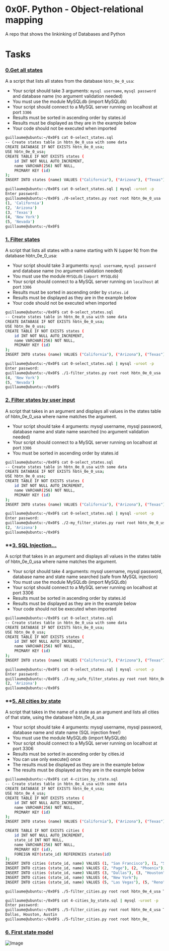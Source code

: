 # 0x0F. Python - Object-relational mapping
A repo that shows the linkinking of Databases and Python

# **Tasks**

### **[0.Get all states](0-select_states.py)**
A  a script that lists all states from the database `hbtn_0e_0_usa`:
  * Your script should take 3 arguments: `mysql username`, `mysql password` and database name (no argument validation needed)
  * You must use the module MySQLdb (import MySQLdb)
  * Your script should connect to a MySQL server running on localhost at port `3306`
  * Results must be sorted in ascending order by states.id
  * Results must be displayed as they are in the example below
  * Your code should not be executed when imported
``` bash
guillaume@ubuntu:~/0x0F$ cat 0-select_states.sql
-- Create states table in hbtn_0e_0_usa with some data
CREATE DATABASE IF NOT EXISTS hbtn_0e_0_usa;
USE hbtn_0e_0_usa;
CREATE TABLE IF NOT EXISTS states ( 
    id INT NOT NULL AUTO_INCREMENT, 
    name VARCHAR(256) NOT NULL,
    PRIMARY KEY (id)
);
INSERT INTO states (name) VALUES ("California"), ("Arizona"), ("Texas"), ("New York"), ("Nevada");

guillaume@ubuntu:~/0x0F$ cat 0-select_states.sql | mysql -uroot -p
Enter password: 
guillaume@ubuntu:~/0x0F$ ./0-select_states.py root root hbtn_0e_0_usa
(1, 'California')
(2, 'Arizona')
(3, 'Texas')
(4, 'New York')
(5, 'Nevada')
guillaume@ubuntu:~/0x0F$ 
```

### **[1. Filter states](1-filter_states.py)**
A script that lists all states with a name starting with N (upper N) from the database hbtn_0e_0_usa:
   * Your script should take 3 arguments: `mysql username`, `mysql password` and database name (no argument validation needed)
   * You must use the module `MYSQLdb` (`import MYSQLdb`)
   * Your script should connect to a MySQL server running on `localhost` at port `3306`
   * Results  must be sorted in ascending order by `states.id`
   * Results  must be displayed as they are in the example below
   * Your code should not be executed when imported
``` bash
guillaume@ubuntu:~/0x0F$ cat 0-select_states.sql
-- Create states table in hbtn_0e_0_usa with some data
CREATE DATABASE IF NOT EXISTS hbtn_0e_0_usa;
USE hbtn_0e_0_usa;
CREATE TABLE IF NOT EXISTS states ( 
    id INT NOT NULL AUTO_INCREMENT, 
    name VARCHAR(256) NOT NULL,
    PRIMARY KEY (id)
);
INSERT INTO states (name) VALUES ("California"), ("Arizona"), ("Texas"), ("New York"), ("Nevada");

guillaume@ubuntu:~/0x0F$ cat 0-select_states.sql | mysql -uroot -p
Enter password: 
guillaume@ubuntu:~/0x0F$ ./1-filter_states.py root root hbtn_0e_0_usa
(4, 'New York')
(5, 'Nevada')
guillaume@ubuntu:~/0x0F$ 
```

### **[2. Filter states by user input](2-my_filter_states.py)**
A  script that takes in an argument and displays all values in the states table of hbtn_0e_0_usa where name matches the argument.
  * Your script should take 4 arguments: mysql username, mysql password, database name and state name searched (no argument validation needed)
  * Your script should connect to a MySQL server running on localhost at port `3306`
  * You must be sorted in ascending order by states.id
``` bash
guillaume@ubuntu:~/0x0F$ cat 0-select_states.sql
-- Create states table in hbtn_0e_0_usa with some data
CREATE DATABASE IF NOT EXISTS hbtn_0e_0_usa;
USE hbtn_0e_0_usa;
CREATE TABLE IF NOT EXISTS states ( 
    id INT NOT NULL AUTO_INCREMENT, 
    name VARCHAR(256) NOT NULL,
    PRIMARY KEY (id)
);
INSERT INTO states (name) VALUES ("California"), ("Arizona"), ("Texas"), ("New York"), ("Nevada");

guillaume@ubuntu:~/0x0F$ cat 0-select_states.sql | mysql -uroot -p
Enter password: 
guillaume@ubuntu:~/0x0F$ ./2-my_filter_states.py root root hbtn_0e_0_usa 'Arizona'
(2, 'Arizona')
guillaume@ubuntu:~/0x0F$ 
```
### **[3. SQL Injection...](3-my_safe_filter_states.py)
A script that takes in an argument and displays all values in the states table of hbtn_0e_0_usa where name matches the argument.
 * Your script should take 4 arguments: mysql username, mysql password, database name and state name searched (safe from MySQL injection)
 * You must use the module MySQLdb (import MySQLdb)
 * Your  script should connect to a MySQL server running on localhost at port 3306
 * Results must be sorted in ascending order by states.id
 * Results must be displayed as they are in the example below
 * Your code should not be executed when imported
``` bash
guillaume@ubuntu:~/0x0F$ cat 0-select_states.sql
-- Create states table in hbtn_0e_0_usa with some data
CREATE DATABASE IF NOT EXISTS hbtn_0e_0_usa;
USE hbtn_0e_0_usa;
CREATE TABLE IF NOT EXISTS states ( 
    id INT NOT NULL AUTO_INCREMENT, 
    name VARCHAR(256) NOT NULL,
    PRIMARY KEY (id)
);
INSERT INTO states (name) VALUES ("California"), ("Arizona"), ("Texas"), ("New York"), ("Nevada");

guillaume@ubuntu:~/0x0F$ cat 0-select_states.sql | mysql -uroot -p
Enter password: 
guillaume@ubuntu:~/0x0F$ ./3-my_safe_filter_states.py root root hbtn_0e_0_usa 'Arizona'
(2, 'Arizona')
guillaume@ubuntu:~/0x0F$ 
```
### **[5. All cities by state](5-filter_cities.py)
A script that takes in the name of a state as an argument and lists all cities of that state, using the database hbtn_0e_4_usa
  * Your script should take 4 arguments: mysql username, mysql password, database name and state name (SQL injection free!)
  * You must use the module MySQLdb (import MySQLdb)
  * Your script should connect to a MySQL server running on localhost at port 3306
  * Results must be sorted in ascending order by cities.id
  * You can use only execute() once
  * The results must be displayed as they are in the example below
  * The results must be displayed as they are in the example below
``` bash 
guillaume@ubuntu:~/0x0F$ cat 4-cities_by_state.sql
-- Create states table in hbtn_0e_4_usa with some data
CREATE DATABASE IF NOT EXISTS hbtn_0e_4_usa;
USE hbtn_0e_4_usa;
CREATE TABLE IF NOT EXISTS states ( 
    id INT NOT NULL AUTO_INCREMENT, 
    name VARCHAR(256) NOT NULL,
    PRIMARY KEY (id)
);
INSERT INTO states (name) VALUES ("California"), ("Arizona"), ("Texas"), ("New York"), ("Nevada");

CREATE TABLE IF NOT EXISTS cities ( 
    id INT NOT NULL AUTO_INCREMENT, 
    state_id INT NOT NULL,
    name VARCHAR(256) NOT NULL,
    PRIMARY KEY (id),
    FOREIGN KEY(state_id) REFERENCES states(id)
);
INSERT INTO cities (state_id, name) VALUES (1, "San Francisco"), (1, "San Jose"), (1, "Los Angeles"), (1, "Fremont"), (1, "Livermore");
INSERT INTO cities (state_id, name) VALUES (2, "Page"), (2, "Phoenix");
INSERT INTO cities (state_id, name) VALUES (3, "Dallas"), (3, "Houston"), (3, "Austin");
INSERT INTO cities (state_id, name) VALUES (4, "New York");
INSERT INTO cities (state_id, name) VALUES (5, "Las Vegas"), (5, "Reno"), (5, "Henderson"), (5, "Carson City");

guillaume@ubuntu:~/0x0F$ ./5-filter_cities.py root root hbtn_0e_4_usa Texas

guillaume@ubuntu:~/0x0F$ cat 4-cities_by_state.sql | mysql -uroot -p
Enter password: 
guillaume@ubuntu:~/0x0F$ ./5-filter_cities.py root root hbtn_0e_4_usa Texas
Dallas, Houston, Austin
guillaume@ubuntu:~/0x0F$ ./5-filter_cities.py root root hbtn_0e_
```
### **[6. First state model](model_state.py)**
![Image](https://s3.amazonaws.com/alx-intranet.hbtn.io/uploads/medias/2020/9/f84fe6edb9436c8560996c6d72e17ea51dab28e1.jpg?X-Amz-Algorithm=AWS4-HMAC-SHA256&X-Amz-Credential=AKIARDDGGGOUSBVO6H7D%2F20230401%2Fus-east-1%2Fs3%2Faws4_request&X-Amz-Date=20230401T160029Z&X-Amz-Expires=86400&X-Amz-SignedHeaders=host&X-Amz-Signature=ec7b17e561316200125339ba0d5432f488f8b78f08e0e7ecb52e4c19f34edb19)